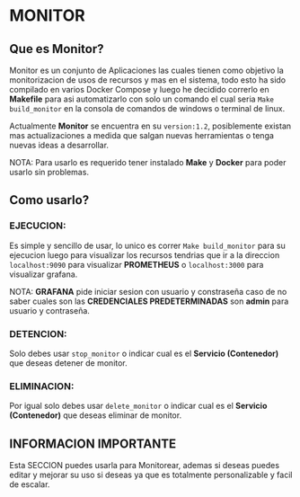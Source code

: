 # MONITOR
## Que es Monitor?

Monitor es un conjunto de Aplicaciones las cuales tienen como objetivo la monitorizacion de usos 
de recursos y mas en el sistema, todo esto ha sido compilado en varios Docker Compose y luego he 
decidido correrlo en **Makefile** para asi automatizarlo con solo un comando el cual seria 
`Make build_monitor` en la consola de comandos de windows o terminal de linux.

Actualmente **Monitor** se encuentra en su `version:1.2`, posiblemente existan mas 
actualizaciones a medida que salgan nuevas herramientas o tenga nuevas ideas a desarrollar.

NOTA: Para usarlo es requerido tener instalado **Make** y **Docker** para poder usarlo sin problemas.
## Como usarlo?

### EJECUCION:
Es simple y sencillo de usar, lo unico es correr `Make build_monitor` para su ejecucion luego para 
visualizar los recursos tendrias que ir a la direccion `localhost:9090` para visualizar **PROMETHEUS** 
o `localhost:3000` para visualizar grafana.

NOTA: **GRAFANA** pide iniciar sesion con usuario y constraseña caso de no saber cuales son 
las **CREDENCIALES PREDETERMINADAS** son **admin** para usuario y contraseña.

### DETENCION:
Solo debes usar `stop_monitor` o indicar cual es el **Servicio (Contenedor)** que 
deseas detener de monitor.

### ELIMINACION:
Por igual solo debes usar `delete_monitor` o indicar cual es el **Servicio (Contenedor)** que 
deseas eliminar de monitor.

## INFORMACION IMPORTANTE

Esta SECCION puedes usarla para Monitorear, ademas si deseas puedes editar y mejorar su uso si 
deseas ya que es totalmente personalizable y facil de escalar.
